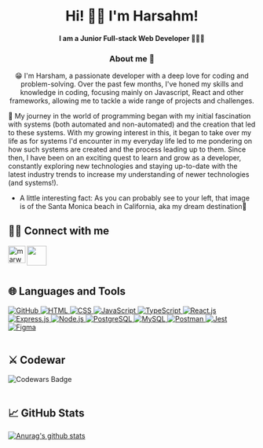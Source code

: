 <h1 align="center">    Hi! 👋🏼   I'm Harsahm!  </h1>
<h4 align="center" >   I am a Junior Full-stack Web Developer 👨🏽‍💻 </h4>
<h3 align="center">  About me 🚀   </h3>
<p align="center" > 😁 I'm Harsham, a passionate developer with a deep love for coding and problem-solving. Over the past few months, I've honed my skills and knowledge in coding, focusing mainly on Javascript, React and other frameworks, allowing me to tackle a wide range of projects and challenges.

🚀 My journey in the world of programming began with my initial fascination with systems (both automated and non-automated) and the creation that led to these systems. With my growing interest in this, it began to take over my life as for systems I'd encounter in my everyday life led to me pondering on how such systems are created and the process leading up to them. Since then, I have been on an exciting quest to learn and grow as a developer, constantly exploring new technologies and staying up-to-date with the latest industry trends to increase my understanding of newer technologies (and systems!). 

- A little interesting fact: As you can probably see to your left, that image is of the Santa Monica beach in California, aka my dream destination🤩
</p>

## 🤝🏼 Connect with me

<a href="https://www.linkedin.com/in/h4rsham/"><img align="left" src="https://raw.githubusercontent.com/yushi1007/yushi1007/main/images/linkedin.svg" alt="marwa-dawood | LinkedIn" width="35px"/> </a>
<a href="mailto:harsham.latif@hotmail.com"> <img align="left" src="https://user-images.githubusercontent.com/102393807/209590242-2a31c21e-0f42-4934-b0ac-64bdccb87b7f.png" width="40px"/></a>
<br>
<br>
<br>

## 🌐 Languages and Tools

<a href="https://github.com/about" target="_blank" rel="noreferrer"> <img src="https://img.shields.io/badge/Tools-GitHub-informational?style=flat&logo=GitHub&color=181717" alt="GitHub"/> </a>
<a href="https://www.w3schools.com/html" target="_blank" rel="noreferrer"> <img src="https://img.shields.io/badge/Code-HTML5-informational?style=flat&logo=HTML5&color=E34F26" alt="HTML"/> </a>
<a href="https://www.w3schools.com/css/" target="_blank" rel="noreferrer"> <img src="https://img.shields.io/badge/Style-CSS3-informational?style=flat&logo=CSS3&color=1572B6" alt="CSS"/> </a>
<a href="https://www.javascript.com/" target="_blank" rel="noreferrer"> <img src="https://img.shields.io/badge/Code-JavaScript-informational?style=flat&logo=JavaScript&color=F7DF1E" alt="JavaScript"/> </a>
<a href="https://www.typescriptlang.org/" target="_blank" rel="noreferrer"> <img src="https://img.shields.io/badge/Code-TypeScript-informational?  style=flat&logo=TypeScript&color=61DAFB" alt="TypeScript"/> </a>
<a href="https://reactjs.org/" target="_blank" rel="noreferrer"> <img src="https://img.shields.io/badge/Code-React-informational?style=flat&logo=React&color=61DAFB" alt="React.js"/> </a>
<a href="https://expressjs.com/" target="_blank" rel="noreferrer"> <img src="https://img.shields.io/badge/Tools-Express-informational?style=flat&logo=Express&color=181717" alt="Express.js"/> </a>
<a href="https://nodejs.org/en/" target="_blank" rel="noreferrer"> <img src="https://img.shields.io/badge/Tools-Node-informational?style=flat&logo=Node.js&color=181717" alt="Node.js"/> </a> 
<a href="https://www.postgresql.org/" target="_blank" rel="noreferrer"> <img src="https://img.shields.io/badge/Code-PostgreSQL-informational?style=flat&logo=PostgreSQL&color=336791" alt="PostgreSQL"/> </a> 
<a href="https://www.mysql.com/" target="_blank" rel="noreferrer"> <img src="https://img.shields.io/badge/Code-MySQL-informational?style=flat&logo=MySQL&color=336791" alt="MySQL"/> </a>
<a href="https://postman.com" target="_blank" rel="noreferrer"> <img src="https://img.shields.io/badge/Code-Postman-informational?style=flat&logo=Postman&color=61DAFB" alt="Postman"/> </a>
<a href="https://jestjs.io" target="_blank" rel="noreferrer"> <img src="https://img.shields.io/badge/Testing-Jest-informational?style=flat&logo=Jest&color=61DAFB" alt="Jest" /> </a>
<a href="https://www.figma.com/" target="_blank" rel="noreferrer"> <img src="https://img.shields.io/badge/Tools-Figma-informational?style=flat&logo=Figma&color=F24E1E" alt="Figma"/> </a>
<br>
<br>

## ⚔️ Codewar

![Codewars Badge](https://www.codewars.com/users/h4rsham/badges/large)
<br>
<br>

## 📈 GitHub Stats 

[![Anurag's github stats](https://github-readme-stats.vercel.app/api?username=h4rsham)](https://github.com/h4rsham)
<br>
<br>
<br>

<!--
**h4rsham/h4rsham** is a ✨ _special_ ✨ repository because its `README.md` (this file) appears on your GitHub profile.

Here are some ideas to get you started:

- 🔭 I’m currently working on ...
- 🌱 I’m currently learning ...
- 👯 I’m looking to collaborate on ...
- 🤔 I’m looking for help with ...
- 💬 Ask me about ...
- 📫 How to reach me: ...
- 😄 Pronouns: ...
- ⚡ Fun fact: ...
-->
